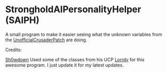 # StrongholdAIPersonalityHelper (SAIPH)
A small program to make it easier seeing what the unknown variables from the [UnofficialCrusaderPatch](https://github.com/Sh0wdown/UnofficialCrusaderPatch) are doing.

Credits:

[Sh0wdown](https://github.com/Sh0wdown/) Used some of the classes from his UCP
[Lorrdy](https://github.com/Lorrdy) for this awesome program. I just update it for my latest updates.
